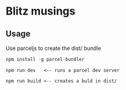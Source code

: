 Blitz musings
=============

Usage
-----

Use parceljs to create the dist/ bundle 

```JavaScript 
npm install -g parcel-bundler
```

```
npm run dev   <-- runs a parcel dev server

npm run build <-- creates a buld in dist/
```